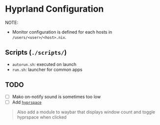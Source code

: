 # Hyprland Configuration

NOTE:
- Monitor configuration is defined for each hosts in `/users/<user>/<host>.nix`.

## Scripts (`./scripts/`)

- `autorun.sh`: executed on launch
- `run.sh`: launcher for common apps

## TODO

- [ ] Mako on-notify sound is sometimes too low
- [ ] Add [`hyprspace`](https://github.com/KZDKM/Hyprspace)
> Also add a module to waybar that displays window count and toggle hyprspace when clicked
